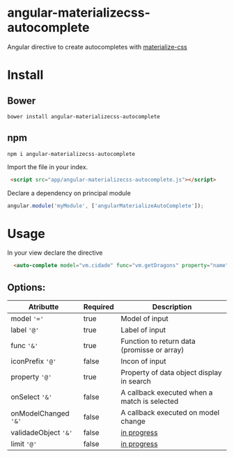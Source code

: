 # angular-materializecss-autocomplete
Angular directive to create autocompletes with [materialize-css](http://materializecss.com/)

# Install

## Bower
`bower install angular-materializecss-autocomplete`

## npm
`npm i angular-materializecss-autocomplete`

Import the file in your index.  
  
```html
 <script src="app/angular-materializecss-autocomplete.js"></script>
```  

Declare a dependency on principal module  
```javascript
angular.module('myModule', ['angularMaterializeAutoComplete']);
```

# Usage
In your view declare the directive  

```html
  <auto-complete model="vm.cidade" func="vm.getDragons" property="name" icon-prefix="textsms" label="olosco"></auto-complete>
```
## Options:

| Atributte           | Required  | Description  |
| -------------       | --------- |------------- |
| model `'='`         | true      | Model of input|
| label `'@'`         | true      | Label of input|
| func `'&'`          | true      | Function to return data (promisse or array) |
| iconPrefix `'@'`    | false     | Incon of input|
| property `'@'`      | true      | Property of data object display in search|
| onSelect  `'&'`     | false     | A callback executed when a match is selected|
| onModelChanged `'&'`| false     | A callback executed on model change|
| validadeObject `'&'`| false     | [in progress](https://github.com/marcosflorencio/angular-materializecss-autocomplete/issues/4) |
| limit `'@'`         | false     | [in progress](https://github.com/marcosflorencio/angular-materializecss-autocomplete/issues/6)|


